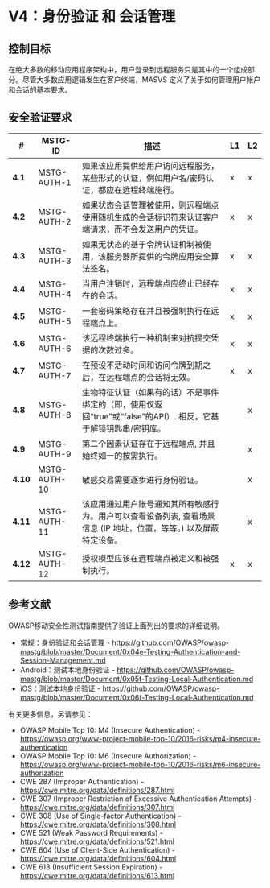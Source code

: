 # V4：身份验证 和 会话管理

## 控制目标

在绝大多数的移动应用程序架构中，用户登录到远程服务只是其中的一个组成部分。尽管大多数应用逻辑发生在客户终端，MASVS 定义了关于如何管理用户帐户和会话的基本要求。

## 安全验证要求

| # | MSTG-ID | 描述 | L1 | L2 |
| -- | ---------- | ---------------------- | - | - |
| **4.1** | MSTG-AUTH-1 | 如果该应用提供给用户访问远程服务，某些形式的认证，例如用户名/密码认证，都应在远程终端施行。 | x | x |
| **4.2** | MSTG-AUTH-2 | 如果状态会话管理被使用，则远程端点使用随机生成的会话标识符来认证客户端请求，而不会发送用户的凭证。 | x | x |
| **4.3** | MSTG-AUTH-3 | 如果无状态的基于令牌认证机制被使用，该服务器所提供的令牌应用安全算法签名。 | x | x |
| **4.4** | MSTG-AUTH-4 | 当用户注销时，远程端点应终止已经存在的会话。 | x | x |
| **4.5** | MSTG-AUTH-5 | 一套密码策略存在并且被强制执行在远程端点上。  | x | x |
| **4.6** | MSTG-AUTH-6 | 该远程终端执行一种机制来对抗提交凭据的次数过多。 | x | x |
| **4.7** | MSTG-AUTH-7 | 在预设不活动时间和访问令牌到期之后，在远程端点的会话将无效。 | x | x |
| **4.8** | MSTG-AUTH-8 | 生物特征认证（如果有的话）不是事件绑定的（即，使用仅返回“true”或“false”的API）. 相反，它基于解锁钥匙串/密钥库。  | | x |
| **4.9** | MSTG-AUTH-9 | 第二个因素认证存在于远程端点, 并且始终如一的按需执行。 | | x |
| **4.10** | MSTG-AUTH-10 | 敏感交易需要逐步进行身份验证。 | | x |
| **4.11** | MSTG-AUTH-11 | 该应用通过用户账号通知其所有敏感行为。用户可以查看设备列表, 查看场景信息 (IP 地址，位置，等等。) 以及屏蔽特定设备。 | | x |
| **4.12** | MSTG-AUTH-12 | 授权模型应该在远程端点被定义和被强制执行。 | x | x |

## 参考文献

OWASP移动安全性测试指南提供了验证上面列出的要求的详细说明。

- 常规：身份验证和会话管理 - <https://github.com/OWASP/owasp-mastg/blob/master/Document/0x04e-Testing-Authentication-and-Session-Management.md>
- Android：测试本地身份验证 - <https://github.com/OWASP/owasp-mastg/blob/master/Document/0x05f-Testing-Local-Authentication.md>
- iOS：测试本地身份验证 - <https://github.com/OWASP/owasp-mastg/blob/master/Document/0x06f-Testing-Local-Authentication.md>

有关更多信息，另请参见：

- OWASP Mobile Top 10: M4 (Insecure Authentication) - <https://owasp.org/www-project-mobile-top-10/2016-risks/m4-insecure-authentication>
- OWASP Mobile Top 10: M6 (Insecure Authorization) - <https://owasp.org/www-project-mobile-top-10/2016-risks/m6-insecure-authorization>
- CWE 287 (Improper Authentication) - <https://cwe.mitre.org/data/definitions/287.html>
- CWE 307 (Improper Restriction of Excessive Authentication Attempts) - <https://cwe.mitre.org/data/definitions/307.html>
- CWE 308 (Use of Single-factor Authentication) - <https://cwe.mitre.org/data/definitions/308.html>
- CWE 521 (Weak Password Requirements) - <https://cwe.mitre.org/data/definitions/521.html>
- CWE 604 (Use of Client-Side Authentication) - <https://cwe.mitre.org/data/definitions/604.html>
- CWE 613 (Insufficient Session Expiration) - <https://cwe.mitre.org/data/definitions/613.html>
